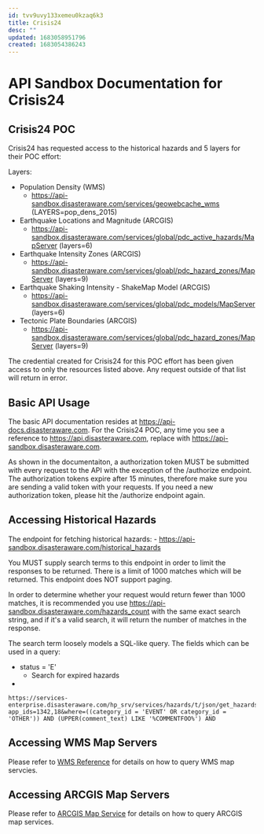 ```yaml
---
id: tvv9uvy133xemeu0kzaq6k3
title: Crisis24
desc: ""
updated: 1683058951796
created: 1683054386243
---
```


# API Sandbox Documentation for Crisis24

## Crisis24 POC

Crisis24 has requested access to the historical hazards and 5 layers for their POC effort:

Layers:

- Population Density (WMS)
  - https://api-sandbox.disasteraware.com/services/geowebcache_wms (LAYERS=pop_dens_2015)
- Earthquake Locations and Magnitude (ARCGIS)
  - https://api-sandbox.disasteraware.com/services/global/pdc_active_hazards/MapServer (layers=6)
- Earthquake Intensity Zones (ARCGIS)
  - https://api-sandbox.disasteraware.com/services/gloabl/pdc_hazard_zones/MapServer (layers=9)
- Earthquake Shaking Intensity - ShakeMap Model (ARCGIS)
  - https://api-sandbox.disasteraware.com/services/global/pdc_models/MapServer (layers=6)
- Tectonic Plate Boundaries (ARCGIS)
  - https://api-sandbox.disasteraware.com/services/global/pdc_hazard_zones/MapServer (layers=9)

The credential created for Crisis24 for this POC effort has been given access to only the resources listed above. Any request outside of that list will return in error.

## Basic API Usage

The basic API documentation resides at https://api-docs.disasteraware.com. For the Crisis24 POC, any time you see a reference to https://api.disasteraware.com, replace with https://api-sandbox.disasteraware.com.

As shown in the documentaiton, a authorization token MUST be submitted with every request to the API with the exception of the /authorize endpoint. The authorization tokens expire after 15 minutes, therefore make sure you are sending a valid token with your requests. If you need a new authorization token, please hit the /authorize endpoint again.

## Accessing Historical Hazards

The endpoint for fetching historical hazards: - https://api-sandbox.disasteraware.com/historical_hazards

You MUST supply search terms to this endpoint in order to limit the responses to be returned. There is a limit of 1000 matches which will be returned. This endpoint does NOT support paging.

In order to determine whether your request would return fewer than 1000 matches, it is recommended you use https://api-sandbox.disasteraware.com/hazards_count with the same exact search string, and if it's a valid search, it will return the number of matches in the response.

The search term loosely models a SQL-like query. The fields which can be used in a query:

- status = 'E'
  - Search for expired hazards
-

```
https://services-enterprise.disasteraware.com/hp_srv/services/hazards/t/json/get_hazards_count?app_ids=1342,18&where=((category_id = 'EVENT' OR category_id = 'OTHER')) AND (UPPER(comment_text) LIKE '%COMMENTFOO%') AND
```

## Accessing WMS Map Servers

Please refer to [WMS Reference](https://docs.geoserver.org/stable/en/user/services/wms/reference.html#operations) for details on how to query WMS map servcies.

## Accessing ARCGIS Map Servers

Please refer to [ARCGIS Map Service](https://developers.arcgis.com/rest/services-reference/enterprise/map-service.htm) for details on how to query ARCGIS map services.
